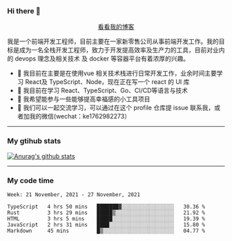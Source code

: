 ### Hi there 👋

<p align="center">
  <a href="https://real-jacket.github.io/">看看我的博客</a>
</p>

我是一个前端开发工程师，目前主要在一家新零售公司从事前端开发工作。我的目标是成为一名全栈开发工程师，致力于开发提高效率及生产力的工具，目前对业内的 devops 理念及相关技术 及 docker 等容器平台有着浓厚的兴趣。

- 🔭 我目前在主要是在使用vue 相关技术栈进行日常开发工作，业余时间主要学习 React及 TypeScript、Node，现在正在写一个 react 的 UI 库 
- 🌱 我目前在学习 React、TypeScript、Go、CI/CD等语言与技术
- 👯 我希望能参与一些能够提高幸福感的小工具项目
- 💬 我们可以一起交流学习，可以通过在这个 profile 仓库提 issue 联系我，或者加我的微信(wechat：ke1762982273）

***

### My gtihub stats

[![Anurag's github stats](https://github-readme-stats.vercel.app/api?username=real-jacket)](https://github.com/anuraghazra/github-readme-stats)

***

### My code time

<!--START_SECTION:waka-->
```text
Week: 21 November, 2021 - 27 November, 2021

TypeScript   4 hrs 50 mins   ███████▓░░░░░░░░░░░░░░░░░   30.36 % 
Rust         3 hrs 29 mins   █████▒░░░░░░░░░░░░░░░░░░░   21.92 % 
HTML         3 hrs 5 mins    █████░░░░░░░░░░░░░░░░░░░░   19.39 % 
JavaScript   2 hrs 31 mins   ████░░░░░░░░░░░░░░░░░░░░░   15.80 % 
Markdown     45 mins         █▒░░░░░░░░░░░░░░░░░░░░░░░   04.77 % 
```
<!--END_SECTION:waka-->
